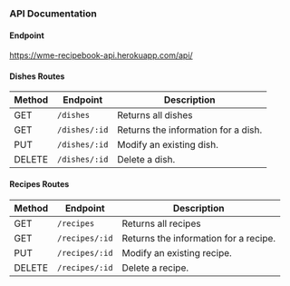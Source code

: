 ### API Documentation

#### Endpoint
https://wme-recipebook-api.herokuapp.com/api/

#### Dishes Routes

| Method | Endpoint                        | Description                                        |
|--------|---------------------------------|----------------------------------------------------|
| GET    | `/dishes`         | Returns all dishes       |
| GET    | `/dishes/:id`         | Returns the information for a dish.       |
| PUT    | `/dishes/:id`         | Modify an existing dish.                   |
| DELETE | `/dishes/:id`         | Delete a dish.                            |

#### Recipes Routes

| Method | Endpoint                        | Description                                        |
|--------|---------------------------------|----------------------------------------------------|
| GET    | `/recipes`         | Returns all recipes       |
| GET    | `/recipes/:id`         | Returns the information for a recipe.       |
| PUT    | `/recipes/:id`         | Modify an existing recipe.                   |
| DELETE | `/recipes/:id`         | Delete a recipe.                            |                           |

